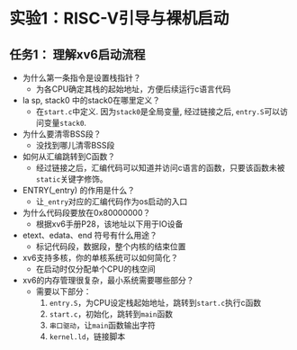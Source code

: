 # 实验1：RISC-V引导与裸机启动
## 任务1： 理解xv6启动流程
- 为什么第一条指令是设置栈指针？
    - 为各CPU确定其栈的起始地址，方便后续运行c语言代码
- la sp, stack0 中的stack0在哪里定义？
    - 在`start.c`中定义. 因为`stack0`是全局变量, 经过链接之后, `entry.S`可以访问变量`stack0`.
- 为什么要清零BSS段？
    - 没找到哪儿清零BSS段
- 如何从汇编跳转到C函数？
    - 经过链接之后，汇编代码可以知道并访问c语言的函数，只要该函数未被`static`关键字修饰。
- ENTRY(_entry) 的作用是什么？
    - 让`_entry`对应的汇编代码作为os启动的入口
- 为什么代码段要放在0x80000000？
    - 根据xv6手册P28，该地址以下用于IO设备
- etext、edata、end 符号有什么用途？
    - 标记代码段，数据段，整个内核的结束位置
- xv6支持多核，你的单核系统可以如何简化？ 
    - 在启动时仅分配单个CPU的栈空间
- xv6的内存管理很复杂，最小系统需要哪些部分？
    - 需要以下部分：
        1. `entry.S`，为CPU设定栈起始地址，跳转到`start.c`执行c函数
        2. `start.c`，初始化，跳转到`main`函数
        3. `串口驱动`，让`main`函数输出字符
        4. `kernel.ld`，链接脚本